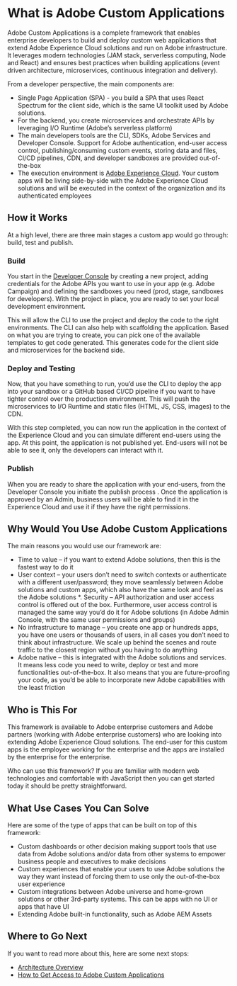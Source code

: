# What is Adobe Custom Applications

Adobe Custom Applications is a complete framework that enables enterprise developers to build and deploy custom web applications that extend Adobe Experience Cloud solutions and run on Adobe infrastructure. It leverages modern technologies (JAM stack, serverless computing, Node and React) and ensures best practices when building applications (event driven architecture, microservices, continuous integration and delivery).

From a developer perspective, the main components are:
*	Single Page Application (SPA) - you build a SPA that uses React Spectrum for the client side, which is the same UI toolkit used by Adobe solutions.
*	For the backend, you create microservices and orchestrate APIs by leveraging I/O Runtime (Adobe’s serverless platform)
*	The main developers tools are the CLI, SDKs, Adobe Services and Developer Console. Support for Adobe authentication, end-user access control, publishing/consuming custom events, storing data and files, CI/CD pipelines, CDN, and developer sandboxes are provided out-of-the-box
*	The execution environment is [Adobe Experience Cloud](https://experience.adobe.com). Your custom apps will be living side-by-side with the Adobe Experience Cloud solutions and will be executed in the context of the organization and its authenticated employees

## How it Works

At a high level, there are three main stages a custom app would go through: build, test and publish.

### Build 

You start in the [Developer Console](https://console.adobe.io) by creating a new project, adding credentials for the Adobe APIs you want to use in your app (e.g. Adobe Campaign) and defining the sandboxes you need (prod, stage, sandboxes for developers). With the project in place, you are ready to set your local development environment.

This will allow the CLI to use the project and deploy the code to the right environments. The CLI can also help with scaffolding the application. Based on what you are trying to create, you can pick one of the available templates to get code generated. This generates code for the client side and microservices for the backend side. 

### Deploy and Testing

Now, that you have something to run, you’d use the CLI to deploy the app into your sandbox or a GitHub based CI/CD pipeline if you want to have tighter control over the production environment. This will push the microservices to I/O Runtime and static files (HTML, JS, CSS, images) to the CDN. 

With this step completed, you can now run the application in the context of the Experience Cloud and you can simulate different end-users using the app. At this point, the application is not published yet. End-users will not be able to see it, only the developers can interact with it.

### Publish

When you are ready to share the application with your end-users, from the Developer Console you initiate the publish process . Once the application is approved by an Admin, business users will be able to find it in the Experience Cloud and use it if they have the right permissions.

## Why Would You Use Adobe Custom Applications

The main reasons you would use our framework are:
*	Time to value – if you want to extend Adobe solutions, then this is the fastest way to do it
*	User context – your users don’t need to switch contexts or authenticate with a different user/password; they move seamlessly between Adobe solutions and custom apps, which also have the same look and feel as the Adobe solutions
*.	Security – API authorization and user access control is offered out of the box. Furthermore, user access control is managed the same way you’d do it for Adobe solutions (in Adobe Admin Console, with the same user permissions and groups)
*	No infrastructure to manage – you create one app or hundreds apps, you have one users or thousands of users, in all cases you don’t need to think about infrastructure. We scale up behind the scenes and route traffic to the closest region without you having to do anything
*	Adobe native – this is integrated with the Adobe solutions and services. It means less code you need to write, deploy or test and more functionalities out-of-the-box. It also means that you are future-proofing your code, as you’d be able to incorporate new Adobe capabilities with the least friction

## Who is This For

This framework is available to Adobe enterprise customers and Adobe partners (working with Adobe enterprise customers) who are looking into extending Adobe Experience Cloud solutions. The end-user for this custom apps is the employee working for the enterprise and the apps are installed by the enterprise for the enterprise.

Who can use this framework? If you are familiar with modern web technologies and comfortable with JavaScript then you can get started today it should be pretty straightforward.

## What Use Cases You Can Solve

Here are some of the type of apps that can be built on top of this framework:
*	Custom dashboards or other decision making support tools that use data from Adobe solutions and/or data from other systems to empower business people and executives to make decisions
*	Custom experiences that enable your users to use Adobe solutions the way they want instead of forcing them to use only the out-of-the-box user experience
*	Custom integrations between Adobe universe and home-grown solutions or other 3rd-party systems. This can be apps with no UI or apps that have UI
*	Extending Adobe built-in functionality, such as Adobe AEM Assets

## Where to Go Next

If you want to read more about this, here are some next stops:
* [Architecture Overview](guides/architecture_overview.md)
* [How to Get Access to Adobe Custom Applications]( overview/getting_access.md)